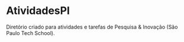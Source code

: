 # AtividadesPI
Diretório criado para atividades e tarefas de Pesquisa &amp; Inovação (São Paulo Tech School).
